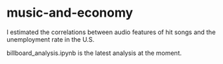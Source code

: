 # music-and-economy
I estimated the correlations between audio features of hit songs and the unemployment rate in the U.S.

billboard_analysis.ipynb is the latest analysis at the moment.
